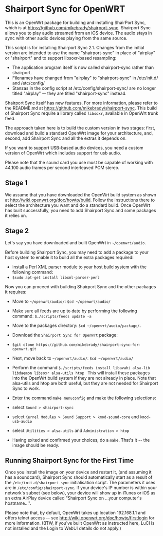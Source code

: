 Shairport Sync for OpenWRT
======================

This is an OpenWrt package for building and installing ShairPort Sync, which is at https://github.com/mikebrady/shairport-sync.
Shairport Sync allows you to play audio streamed from an iOS device. The audio stays in sync with other audio devices playing from the same source.


This script is for installing Shairport Sync 2.1. Changes from the initial version are intended to use the name "shairport-sync" in place of "airplay" or "shairport" and to support libsoxr-based resampling:

* The application program itself is now called shairport-sync rather than shairport.
* Filenames have changed from "airplay" to "shairport-sync" in /etc/init.d/ and /etc/config/
* Stanzas in the config script at /etc/config/shairport-sync/ are no longer titled "airplay" -- they are titled "shairport-sync" instead.

Shairport Sync itself has new features. For more information, please refer to the README.md at https://github.com/mikebrady/shairport-sync. This build of Shairport Sync require a library called `libsoxr`, available in OpenWrt trunk feed.

The approach taken here is to build the custom version in two stages: first, download and build a standard OpenWrt image for your architecture, and, second, add Shairport Sync and all the extras it depends on.

If you want to support USB-based audio devices, you need a custom version of OpenWrt which includes support for usb audio.

Please note that the sound card you use must be capable of working with 44,100 audio frames per second interleaved PCM stereo.

Stage 1
-------
We assume that you have downloaded the OpenWrt build system as shown at http://wiki.openwrt.org/doc/howto/build. Follow the instructions there to select the architecture you want and do a standard build. Once OpenWrt has built successfully, you need to add Shairport Sync and some packages it relies on.

Stage 2
-------
Let's say you have downloaded and built OpenWrt in `~/openwrt/audio`.

Before building Shairport Sync, you may need to add a package to your host system to enable it to build all the extra packages required:
* Install a Perl XML parser module to your host build system with the following command:
* `$sudo apt-get install libxml-parser-perl`

Now you can proceed with building Shairport Sync and the other packages it requires:

* Move to `~/openwrt/audio/`: `$cd ~/openwrt/audio/`

* Make sure all feeds are up to date by performing the following command:
`$./scripts/feeds update -a`

* Move to the packages directory: `$cd ~/openwrt/audio/package/`.

* Download the `Shairport Sync for OpenWrt` package:
* `$git clone https://github.com/mikebrady/shairport-sync-for-openwrt.git`

* Next, move back to `~/openwrt/audio/`: `$cd ~/openwrt/audio/`

* Perform the command
`$./scripts/feeds install libavahi alsa-lib libdaemon libsoxr alsa-utils htop `
This will install these packages into the OpenWrt build system if they are not already in place. Note that alsa-utils and htop are both useful, but they are not needed for Shairport Sync to work.

* Enter the command `make menuconfig` and make the following selections:
* select `Sound > shairport-sync`
* select `Kernel Modules > Sound Support > kmod-sound-core` and `kmod-usb-audio`
* select `Utilities > alsa-utils` and `Administration > htop`

* Having exited and confirmed your choices, do a `make`. That's it -- the image should be ready.

Running Shairport Sync for the First Time
------------------------------------
Once you install the image on your device and restart it, (and assuming it has a soundcard), Shairport Sync should automatically start as a result of the `/etc/init.d/shairport-sync` initialisation script. The parameters it uses are in `/etc/config/shairport-sync`. If your device's IP number is within your network's subnet (see below), your device will show up in iTunes or iOS as an extra AirPlay device called "Shairport Sync on ...your computer's hostname...".

Please note that, by default, OpenWrt takes up location 192.168.1.1 and offers telnet access -- see http://wiki.openwrt.org/doc/howto/firstlogin for more information. (BTW, if you've built OpenWrt as instructed here, LuCI is not installed and the Login to WebUI details do not apply.)

